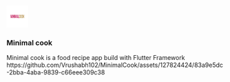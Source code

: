 <img src="https://github.com/Vrushabh102/MinimalCook/blob/master/releases/minimalCook.png" width="50" height="50">
<h3>Minimal cook </h3>
Minimal cook is a food recipe app build with Flutter Framework  
https://github.com/Vrushabh102/MinimalCook/assets/127824424/83a9e5dc-2bba-4aba-9839-c66eee309c38
